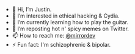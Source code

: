 - 👋 Hi, I’m Justin.
- 👀 I’m interested in ethical hacking & Cydia.
- 🌱 I’m currently learning how to play the guitar.
- 💞️ I’m reposting hot n' spicy memes on Twitter.
- 📫 How to reach me: [@mirrordev](https://www.linktr.ee/jvestman)
- ⚡ Fun fact: I'm schizophrenic & bipolar.

<!---
J-VEST/J-VEST is a ✨ special ✨ repository because its `README.md` (this file) appears on your GitHub profile.
You can click the Preview link to take a look at your changes.
--->
